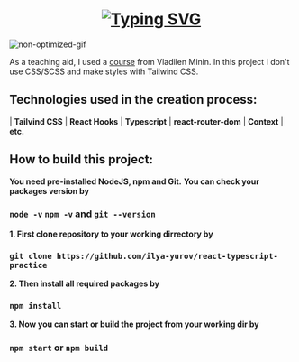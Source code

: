 <h1 align="center">
  <a href="https://git.io/typing-svg"><img src="https://readme-typing-svg.herokuapp.com?size=30&width=600&lines=React+%2B+Typescript+practice+projec" alt="Typing SVG" /></a>
</h1>


![non-optimized-gif](https://user-images.githubusercontent.com/76982614/183244336-96d8c407-022d-4299-bf19-aef493b49814.gif)

As a teaching aid, I used a [course](https://www.youtube.com/watch?v=OJ16BaPC6VI&list=WL&index=10&ab_channel=%D0%92%D0%BB%D0%B0%D0%B4%D0%B8%D0%BB%D0%B5%D0%BD%D0%9C%D0%B8%D0%BD%D0%B8%D0%BD) from Vladilen Minin.
In this project I don't use CSS/SCSS and make styles with Tailwind CSS.

## Technologies used in the creation process:
| **Tailvind CSS** | **React Hooks** | **Typescript** | **react-router-dom** | **Context** |
**etc.**
## How to build this project:
**You need pre-installed NodeJS, npm and Git.**
**You can check your packages version by**
### `node -v` `npm -v` and `git --version`

**1. First clone repository to your working dirrectory by**
### `git clone https://github.com/ilya-yurov/react-typescript-practice`

**2. Then install all required packages by**
### `npm install`
**3. Now you can start or build the project from your working dir by**
### `npm start` or `npm build`
